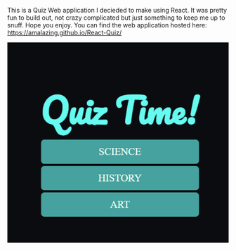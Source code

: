 This is a Quiz Web application I decieded to make using React. It was pretty fun to build out, not crazy complicated but just something to keep me up to snuff. Hope you enjoy. You can find the web application hosted here: 
https://amalazing.github.io/React-Quiz/

![Gif of App Title Screen](https://github.com/Amalazing/React-Quiz/blob/master/title_screen.gif)
